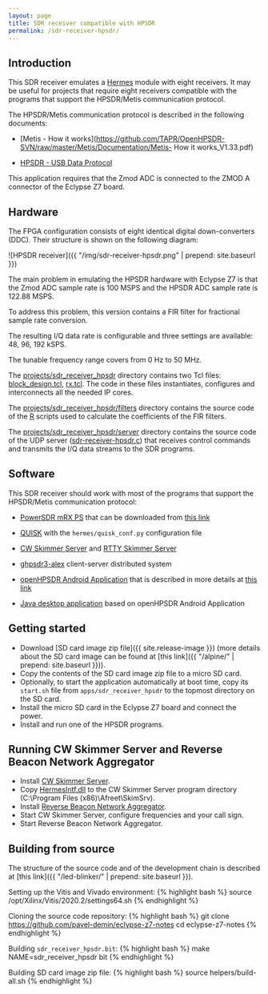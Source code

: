 ```yaml
---
layout: page
title: SDR receiver compatible with HPSDR
permalink: /sdr-receiver-hpsdr/
---
```


Introduction
-----

This SDR receiver emulates a [Hermes](https://openhpsdr.org/hermes.php) module with eight receivers. It may be useful for projects that require eight receivers compatible with the programs that support the HPSDR/Metis communication protocol.

The HPSDR/Metis communication protocol is described in the following documents:

 - [Metis - How it works](https://github.com/TAPR/OpenHPSDR-SVN/raw/master/Metis/Documentation/Metis- How it works_V1.33.pdf)

 - [HPSDR - USB Data Protocol](https://github.com/TAPR/OpenHPSDR-SVN/raw/master/Documentation/USB_protocol_V1.58.doc)

This application requires that the Zmod ADC is connected to the ZMOD A connector of the Eclypse Z7 board.

Hardware
-----

The FPGA configuration consists of eight identical digital down-converters (DDC). Their structure is shown on the following diagram:

![HPSDR receiver]({{ "/img/sdr-receiver-hpsdr.png" | prepend: site.baseurl }})

The main problem in emulating the HPSDR hardware with Eclypse Z7 is that the Zmod ADC sample rate is 100 MSPS and the HPSDR ADC sample rate is 122.88 MSPS.

To address this problem, this version contains a FIR filter for fractional sample rate conversion.

The resulting I/Q data rate is configurable and three settings are available: 48, 96, 192 kSPS.

The tunable frequency range covers from 0 Hz to 50 MHz.

The [projects/sdr_receiver_hpsdr](https://github.com/pavel-demin/eclypse-z7-notes/tree/master/projects/sdr_receiver_hpsdr) directory contains two Tcl files: [block_design.tcl](https://github.com/pavel-demin/eclypse-z7-notes/blob/master/projects/sdr_receiver_hpsdr/block_design.tcl), [rx.tcl](https://github.com/pavel-demin/eclypse-z7-notes/blob/master/projects/sdr_receiver_hpsdr/rx.tcl). The code in these files instantiates, configures and interconnects all the needed IP cores.

The [projects/sdr_receiver_hpsdr/filters](https://github.com/pavel-demin/eclypse-z7-notes/tree/master/projects/sdr_receiver_hpsdr/filters) directory contains the source code of the [R](https://www.r-project.org) scripts used to calculate the coefficients of the FIR filters.

The [projects/sdr_receiver_hpsdr/server](https://github.com/pavel-demin/eclypse-z7-notes/tree/master/projects/sdr_receiver_hpsdr/server) directory contains the source code of the UDP server ([sdr-receiver-hpsdr.c](https://github.com/pavel-demin/eclypse-z7-notes/blob/master/projects/sdr_receiver_hpsdr/server/sdr-receiver-hpsdr.c)) that receives control commands and transmits the I/Q data streams to the SDR programs.

Software
-----

This SDR receiver should work with most of the programs that support the HPSDR/Metis communication protocol:

 - [PowerSDR mRX PS](https://openhpsdr.org/wiki/index.php?title=PowerSDR) that can be downloaded from [this link](https://github.com/TAPR/OpenHPSDR-PowerSDR/releases)

 - [QUISK](http://james.ahlstrom.name/quisk) with the `hermes/quisk_conf.py` configuration file

 - [CW Skimmer Server](http://dxatlas.com/skimserver) and [RTTY Skimmer Server](http://dxatlas.com/RttySkimServ)

 - [ghpsdr3-alex](https://napan.ca/ghpsdr3) client-server distributed system

 - [openHPSDR Android Application](https://play.google.com/store/apps/details?id=org.g0orx.openhpsdr) that is described in more details at [this link](https://g0orx.blogspot.com/2015/01/openhpsdr-android-application.html)

 - [Java desktop application](https://g0orx.blogspot.com/2015/04/java-desktop-application-based-on.html) based on openHPSDR Android Application

Getting started
-----

 - Download [SD card image zip file]({{ site.release-image }}) (more details about the SD card image can be found at [this link]({{ "/alpine/" | prepend: site.baseurl }})).
 - Copy the contents of the SD card image zip file to a micro SD card.
 - Optionally, to start the application automatically at boot time, copy its `start.sh` file from `apps/sdr_receiver_hpsdr` to the topmost directory on the SD card.
 - Install the micro SD card in the Eclypse Z7 board and connect the power.
 - Install and run one of the HPSDR programs.

Running CW Skimmer Server and Reverse Beacon Network Aggregator
-----

 - Install [CW Skimmer Server](http://dxatlas.com/skimserver).
 - Copy [HermesIntf.dll](https://github.com/k3it/HermesIntf/releases) to the CW Skimmer Server program directory (C:\Program Files (x86)\Afreet\SkimSrv).
 - Install [Reverse Beacon Network Aggregator](http://www.reversebeacon.net/pages/Aggregator+34).
 - Start CW Skimmer Server, configure frequencies and your call sign.
 - Start Reverse Beacon Network Aggregator.

Building from source
-----

The structure of the source code and of the development chain is described at [this link]({{ "/led-blinker/" | prepend: site.baseurl }}).

Setting up the Vitis and Vivado environment:
{% highlight bash %}
source /opt/Xilinx/Vitis/2020.2/settings64.sh
{% endhighlight %}

Cloning the source code repository:
{% highlight bash %}
git clone https://github.com/pavel-demin/eclypse-z7-notes
cd eclypse-z7-notes
{% endhighlight %}

Building `sdr_receiver_hpsdr.bit`:
{% highlight bash %}
make NAME=sdr_receiver_hpsdr bit
{% endhighlight %}

Building SD card image zip file:
{% highlight bash %}
source helpers/build-all.sh
{% endhighlight %}
